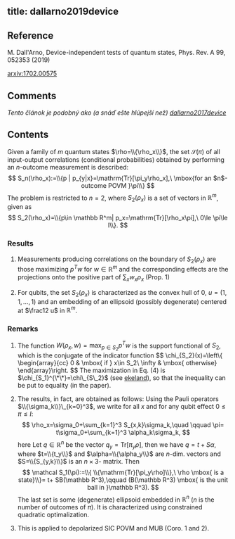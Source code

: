 title: dallarno2019device
---

## Reference

M. Dall'Arno, Device-independent tests of quantum states, Phys. Rev. A 99, 052353 (2019) 

[arxiv:1702.00575](https://arxiv.org/abs/1702.00575)

## Comments

*Tento článok je podobný ako  (a snáď ešte hlúpejší než) [dallarno2017device](dallarno2017device)*


##  Contents

Given a  family of $m$ quantum states $\rho=\\{\rho_x\\}$, the set $\mathcal S(\pi)$ of all input-output correlations (conditional probabilities) obtained by performing an $n$-outcome measurement is described:
$$
S_n(\rho_x):=\\{p | p_{y|x}=\mathrm{Tr}[\pi_y\rho_x],\ \mbox{for an $n$-outcome POVM }\pi\\}
$$
The problem is restricted to $n=2$, where $S_2(\rho_x)$ is a set of vectors in $\mathbb R^m$, given as
$$
S_2(\rho_x)=\\{p\in \mathbb R^m| p_x=\mathrm{Tr}[\rho_x\pi],\ 0\le \pi\le I\\}.
$$

### Results

1. Measurements producing correlations on the boundary of $S_2(\rho_x)$ are those maximizing $p^Tw$ for $w\in \mathbb
   R^m$ and the corresponding effects are the projections onto the positive part of $\sum_xw_x\rho_x$ (Prop. 1)

1. For qubits, the set $S_2(\rho_x)$ is characterized as the convex hull of $0$, $u=(1,1,\dots,1)$ and an embedding of an ellipsoid (possibly degenerate)  centered at $\frac12 u$ in $\mathbb R^m$.

### Remarks

1. The function $W(\rho_x,w)=\max_{p\in S_2} p^Tw$ is the support functional of $S_2$, which is the conjugate of the
   indicator function 
   $$
   \chi_{S_2}(x)=\left\\{ \begin{array}{cc} 0 & \mbox{ if } x\in S_2\\
                          \infty & \mbox{ otherwise}
			  \end{array}\right.
$$
The maximization in Eq. (4) is $\chi_{S_1}^{\*\*}=\chi\_{S\_2}$ (see [ekeland]()), so that the inequality can be put to equality (in the
paper). 

1. The results, in fact, are obtained as follows:  Using the Pauli operators $\\{\sigma_k\\}\_{k=0}^3$, we
   write for all $x$ and for any qubit effect $0\le \pi\le I$:
$$
\rho_x=\sigma_0+\sum_{k=1}^3 S_{x,k}\sigma_k,\quad  \qquad \pi= t\sigma_0+\sum_{k=1}^3 \alpha_k\sigma_k,
$$
here 
Let $q\in \mathbb R^n$ be the vector $q_y=\mathrm{Tr}[\pi_y\rho]$, then we have $q=t+S\alpha$, where $t=\\{t_y\\}$ and
$\alpha=\\{\alpha_y\\}$ are $n$-dim. vectors and $S=\\{S_{y,k}\\}$ is an $n\times 3$- matrix. Then
$$
\mathcal S_1(\pi):=\\{ \\{\mathrm{Tr}[\pi_y\rho]\\},\ \rho \mbox{ is a state}\\}= t+ SB(\mathbb R^3),\qquad (B(\mathbb R^3) \mbox{ is the unit ball in }\mathbb R^3).
$$
The last set is some (degenerate)  ellipsoid embedded in $\mathbb R^n$ ($n$ is the number of outcomes of $\pi$). It is characterized using
constrained quadratic optimalization. 

3. This is applied to depolarized SIC POVM and MUB (Coro. 1 and 2).


 

